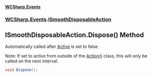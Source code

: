 #### [WCSharp\.Events](README.md 'README')
### [WCSharp\.Events](WCSharp.Events.md 'WCSharp\.Events').[ISmoothDisposableAction](WCSharp.Events.ISmoothDisposableAction.md 'WCSharp\.Events\.ISmoothDisposableAction')

## ISmoothDisposableAction\.Dispose\(\) Method

Automatically called after [Active](WCSharp.Events.ISmoothDisposableAction.Active.md 'WCSharp\.Events\.ISmoothDisposableAction\.Active') is set to false\.

Note: If set to active from outside of the [Action\(\)](WCSharp.Events.ISmoothDisposableAction.Action().md 'WCSharp\.Events\.ISmoothDisposableAction\.Action\(\)') class, this will only be called on the next interval.

```csharp
void Dispose();
```